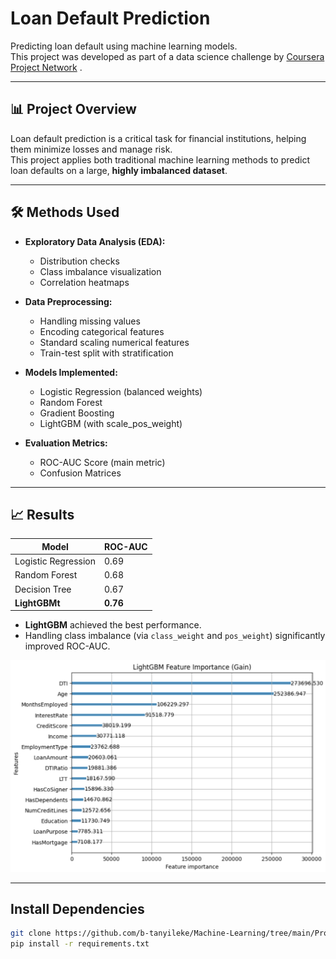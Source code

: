 # Loan Default Prediction

Predicting loan default using machine learning models.  
This project was developed as part of a data science challenge by [Coursera Project Network](https://www.coursera.org/projects/data-science-coding-challenge-loan-default-prediction) .

---

## 📊 Project Overview
Loan default prediction is a critical task for financial institutions, helping them minimize losses and manage risk.  
This project applies both traditional machine learning methods to predict loan defaults on a large, **highly imbalanced dataset**.

---

## 🛠️ Methods Used
- **Exploratory Data Analysis (EDA):**  
  - Distribution checks 
  - Class imbalance visualization  
  - Correlation heatmaps  

- **Data Preprocessing:**  
  - Handling missing values  
  - Encoding categorical features  
  - Standard scaling numerical features  
  - Train-test split with stratification  

- **Models Implemented:**  
  - Logistic Regression (balanced weights)  
  - Random Forest  
  - Gradient Boosting  
  - LightGBM (with scale_pos_weight)  

- **Evaluation Metrics:**  
  - ROC-AUC Score (main metric)   
  - Confusion Matrices  

---

## 📈 Results
| Model               | ROC-AUC |
|----------------------|---------|
| Logistic Regression  | 0.69    |
| Random Forest        | 0.68    |
| Decision Tree        | 0.67    |
| **LightGBMt**        | **0.76** |

- **LightGBM** achieved the best performance.  
- Handling class imbalance (via `class_weight` and `pos_weight`) significantly improved ROC-AUC.  

![LightGBM Feature Importance](data\lightGBM_gain.png)

---

## Install Dependencies

```bash
git clone https://github.com/b-tanyileke/Machine-Learning/tree/main/Projects/loan_prediction.git
pip install -r requirements.txt
```
